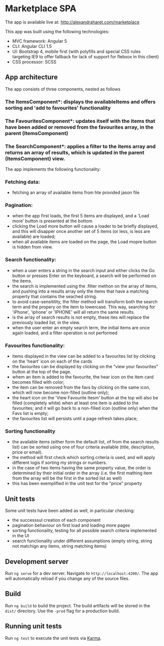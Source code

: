 # Marketplace SPA

The app is available live at: http://alexandraharet.com/marketplace

This app was built using the following technologies:
- MVC framework: Angular 5
- CLI: Angular CLI 1.5
- UI: Bootstrap 4, mobile first (with polyfills and special CSS rules targeting IE9 to offer fallback for lack of support for flebxox in this client)
- CSS processor: SCSS

## App architecture
The app consists of three components, nested as follows
<ItemsComponent>
    <FavouritesComponent>
    <SearchComponent>

### The ItemsComponent*: displays the availableItems and offers sorting and 'add to favourites' functionality
### The FavouritesComponent*: updates itself with the items that have been added or removed from the favourites array, in the parent (ItemsComponent)

### The SearchComponent*: applies a filter to the items array and returns an array of results, which is updated in the parent (ItemsComponent) view.

The app implements the following functionality:

### Fetching data:
- fetching an array of available items from hte provided jason file

### Pagination:
- when the app first loads, the first 5 items are displayed, and a 'Load more' button is presented at the bottom
- clicking the Load more button will cause a loader to be briefly displayed, and this will disapper once another set of 5 items (or less, is less are available) are loaded;
- when all available items are loaded on the page, the Load mopre button is hidden from view.

### Search functionality:
- when a user enters a string in the search input and either clicks the Go button or presses Enter on the keyboard, a search will be performed on the items.
- the search is implemented using the .filter methon on the array of items, and pushing into a results array only the items that have a matching property that contains the seached string.
- to avoid case-sensititity, the filter method will transform both the search term and the propery on the item to lowercase. This way, searching for 'iPhone', 'iphone' or 'IPHONE' will all return the same results.
- is the array of search results is not empty, these ites will replace the previously loaded list, in the view.
- when the user enter an empty search term, the initial items are once again loaded, and a filter operation is not performed

### Favourites functionality:
- items displayed in the view can be added to a favourites list by clicking on the 'heart' icon on each of the cards
- the favourites can be displayed by clicking on the "view your favourites" button at the top of the page.
- whem an item is added to the favourite, the hear icon on the item card becomes filled with color;
- the item can be removed from the favs by clicking on the same icon, which will now become non-filled (outline only);
- the heart icon on the 'View Favourite Itesm' button at the top will also be filled (completely white) when at least one item is added to the favourites; and it will go back to a non-filled icon (outline only) when the Favs list is empty;
- the favourites list will persists until a page refresh takes place;


### Sorting functionality
- the available items (either form the default list, of from the search results list) can be sorted using one of four criteria available (title, description, price or email).
- the method will first check which sorting criteria is used, and will apply different logis if sorting my strings or numbers.
- in the case of two items having the same property value, the order is determined by their initial order in the array (i.e. the first mathing item from the array will be the first in the sorted list as well)
- this has been exemplified in the unit test for the "price" property

## Unit tests

Some unit tests have been added as well, in particular checking:
- the successsul creation of each component
- pagination behaviour on first load and loading more pages
- sorting functionality, testing for all possible search criteria implemented in the UI
- search functionality under different assumptions (empty string, string not matchign any items, string matching items)



## Development server

Run `ng serve` for a dev server. Navigate to `http://localhost:4200/`. The app will automatically reload if you change any of the source files.

## Build

Run `ng build` to build the project. The build artifacts will be stored in the `dist/` directory. Use the `-prod` flag for a production build.

## Running unit tests

Run `ng test` to execute the unit tests via [Karma](https://karma-runner.github.io).
